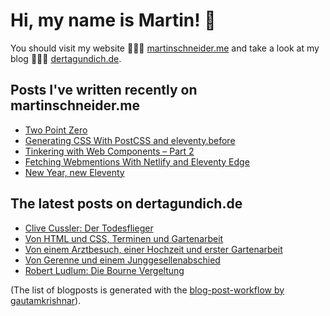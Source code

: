 # Hi, my name is Martin! 👋 
You should visit my website 👨🏼‍💻  [martinschneider.me](https://martinschneider.me) and take a look at my blog 🤷🏼‍♂️ [dertagundich.de](https://www.dertagundich.de).

## Posts I've written recently on martinschneider.me
<!-- MSME-POST-LIST:START -->
- [Two Point Zero](https://martinschneider.me/articles/two-point-zero/)
- [Generating CSS With PostCSS and eleventy.before](https://martinschneider.me/articles/generating-css-with-postcss-and-eleventy-before/)
- [Tinkering with Web Components – Part 2](https://martinschneider.me/articles/tinkering-with-web-components-part-2/)
- [Fetching Webmentions With Netlify and Eleventy Edge](https://martinschneider.me/articles/fetching-webmentions-with-netlify-and-eleventy-edge/)
- [New Year, new Eleventy](https://martinschneider.me/articles/new-year-new-eleventy/)
<!-- MSME-POST-LIST:END -->

## The latest posts on dertagundich.de
<!-- DTUI-POST-LIST:START -->
- [Clive Cussler: Der Todesflieger](https://www.dertagundich.de/blog/2024/03/clive-cussler-der-todesflieger)
- [Von HTML und CSS, Terminen und Gartenarbeit](https://www.dertagundich.de/blog/2024/03/von-html-und-css-terminen-und-gartenarbeit)
- [Von einem Arztbesuch, einer Hochzeit und erster Gartenarbeit](https://www.dertagundich.de/blog/2024/03/von-einem-arztbesuch-einer-hochzeit-und-erster-gartenarbeit)
- [Von Gerenne und einem Junggesellenabschied](https://www.dertagundich.de/blog/2024/03/von-gerenne-und-einem-junggesellenabschied)
- [Robert Ludlum: Die Bourne Vergeltung](https://www.dertagundich.de/blog/2024/02/robert-ludlum-die-bourne-vergeltung)
<!-- DTUI-POST-LIST:END -->

(The list of blogposts is generated with the [blog-post-workflow by gautamkrishnar](https://github.com/gautamkrishnar/blog-post-workflow)).
